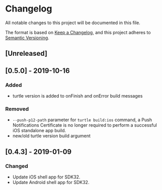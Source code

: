 # Changelog
All notable changes to this project will be documented in this file.

The format is based on [Keep a Changelog](https://keepachangelog.com/en/1.0.0/),
and this project adheres to [Semantic Versioning](https://semver.org/spec/v2.0.0.html).

## [Unreleased]

## [0.5.0] - 2019-10-16
### Added
- turtle version is added to onFinish and onError build messages
### Removed
- `--push-p12-path` parameter for `turtle build:ios` command,
a Push Notifications Certificate is no longer required to perform a successful
iOS standalone app build.
- new/old turtle version build argument

## [0.4.3] - 2019-01-09
### Changed
- Update iOS shell app for SDK32.
- Update Android shell app for SDK32.
